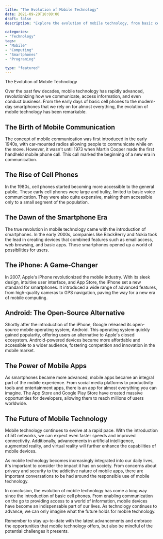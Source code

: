 ```yaml
---
title: "The Evolution of Mobile Technology"
date: 2021-09-20T10:00:00
draft: false
description: "Explore the evolution of mobile technology, from basic cell phones to smartphones."

categories:
- "Technology"
tags:
- "Mobile"
- "Computing"
- "Smartphones"
- "Programing"

type: "featured"
---
```


The Evolution of Mobile Technology

Over the past few decades, mobile technology has rapidly advanced, revolutionizing how we communicate, access information, and even conduct business. From the early days of basic cell phones to the modern-day smartphones that we rely on for almost everything, the evolution of mobile technology has been remarkable.

## The Birth of Mobile Communication

The concept of mobile communication was first introduced in the early 1940s, with car-mounted radios allowing people to communicate while on the move. However, it wasn't until 1973 when Martin Cooper made the first handheld mobile phone call. This call marked the beginning of a new era in communication.

## The Rise of Cell Phones

In the 1980s, cell phones started becoming more accessible to the general public. These early cell phones were large and bulky, limited to basic voice communication. They were also quite expensive, making them accessible only to a small segment of the population.

## The Dawn of the Smartphone Era

The true revolution in mobile technology came with the introduction of smartphones. In the early 2000s, companies like BlackBerry and Nokia took the lead in creating devices that combined features such as email access, web browsing, and basic apps. These smartphones opened up a world of possibilities for users.

## The iPhone: A Game-Changer

In 2007, Apple's iPhone revolutionized the mobile industry. With its sleek design, intuitive user interface, and App Store, the iPhone set a new standard for smartphones. It introduced a wide range of advanced features, from high-quality cameras to GPS navigation, paving the way for a new era of mobile computing.

## Android: The Open-Source Alternative

Shortly after the introduction of the iPhone, Google released its open-source mobile operating system, Android. This operating system quickly gained popularity, offering users an alternative to Apple's closed ecosystem. Android-powered devices became more affordable and accessible to a wider audience, fostering competition and innovation in the mobile market.

## The Power of Mobile Apps

As smartphones became more advanced, mobile apps became an integral part of the mobile experience. From social media platforms to productivity tools and entertainment apps, there is an app for almost everything you can imagine. The App Store and Google Play Store have created massive opportunities for developers, allowing them to reach millions of users worldwide.

## The Future of Mobile Technology

Mobile technology continues to evolve at a rapid pace. With the introduction of 5G networks, we can expect even faster speeds and improved connectivity. Additionally, advancements in artificial intelligence, augmented reality, and virtual reality will further enhance the capabilities of mobile devices.

As mobile technology becomes increasingly integrated into our daily lives, it's important to consider the impact it has on society. From concerns about privacy and security to the addictive nature of mobile apps, there are important conversations to be had around the responsible use of mobile technology.

In conclusion, the evolution of mobile technology has come a long way since the introduction of basic cell phones. From enabling communication on the go to providing access to a world of information, mobile devices have become an indispensable part of our lives. As technology continues to advance, we can only imagine what the future holds for mobile technology.

Remember to stay up-to-date with the latest advancements and embrace the opportunities that mobile technology offers, but also be mindful of the potential challenges it presents.
